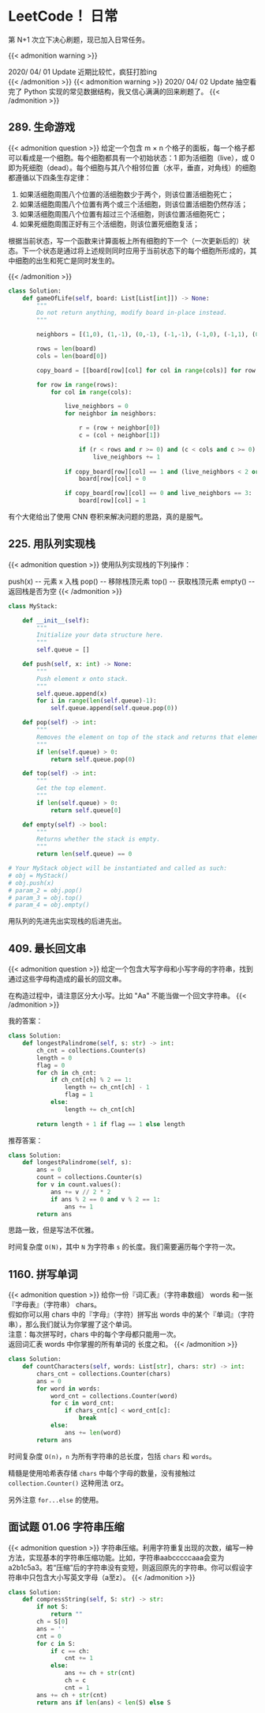 # LeetCode！ 日常


第 N+1 次立下决心刷题，现已加入日常任务。  

<!--more-->

{{< admonition warning >}}

2020/ 04/ 01 Update  近期比较忙，疯狂打脸ing  
{{< /admonition >}}
{{< admonition warning >}}
2020/ 04/ 02 Update 抽空看完了 Python 实现的常见数据结构，我又信心满满的回来刷题了。
{{< /admonition >}}

## 289. 生命游戏

{{< admonition question >}}
给定一个包含 m × n 个格子的面板，每一个格子都可以看成是一个细胞。每个细胞都具有一个初始状态：1 即为活细胞（live），或 0 即为死细胞（dead）。每个细胞与其八个相邻位置（水平，垂直，对角线）的细胞都遵循以下四条生存定律：

1. 如果活细胞周围八个位置的活细胞数少于两个，则该位置活细胞死亡；
2. 如果活细胞周围八个位置有两个或三个活细胞，则该位置活细胞仍然存活；
3. 如果活细胞周围八个位置有超过三个活细胞，则该位置活细胞死亡；
4. 如果死细胞周围正好有三个活细胞，则该位置死细胞复活；

根据当前状态，写一个函数来计算面板上所有细胞的下一个（一次更新后的）状态。下一个状态是通过将上述规则同时应用于当前状态下的每个细胞所形成的，其中细胞的出生和死亡是同时发生的。

{{< /admonition >}}  

```python
class Solution:
    def gameOfLife(self, board: List[List[int]]) -> None:
        """
        Do not return anything, modify board in-place instead.
        """

        neighbors = [(1,0), (1,-1), (0,-1), (-1,-1), (-1,0), (-1,1), (0,1), (1,1)]

        rows = len(board)
        cols = len(board[0])

        copy_board = [[board[row][col] for col in range(cols)] for row in range(rows)]

        for row in range(rows):
            for col in range(cols):

                live_neighbors = 0
                for neighbor in neighbors:

                    r = (row + neighbor[0])
                    c = (col + neighbor[1])

                    if (r < rows and r >= 0) and (c < cols and c >= 0) and (copy_board[r][c] == 1):
                        live_neighbors += 1
    
                if copy_board[row][col] == 1 and (live_neighbors < 2 or live_neighbors > 3):
                    board[row][col] = 0

                if copy_board[row][col] == 0 and live_neighbors == 3:
                    board[row][col] = 1

```

有个大佬给出了使用 CNN 卷积来解决问题的思路，真的是服气。

## 225. 用队列实现栈

{{< admonition question >}}
使用队列实现栈的下列操作：

push(x) -- 元素 x 入栈
pop() -- 移除栈顶元素
top() -- 获取栈顶元素
empty() -- 返回栈是否为空
{{< /admonition >}}

```python
class MyStack:

    def __init__(self):
        """
        Initialize your data structure here.
        """
        self.queue = []

    def push(self, x: int) -> None:
        """
        Push element x onto stack.
        """
        self.queue.append(x)
        for i in range(len(self.queue)-1):
            self.queue.append(self.queue.pop(0))        

    def pop(self) -> int:
        """
        Removes the element on top of the stack and returns that element.
        """
        if len(self.queue) > 0:
            return self.queue.pop(0)

    def top(self) -> int:
        """
        Get the top element.
        """
        if len(self.queue) > 0:
            return self.queue[0]

    def empty(self) -> bool:
        """
        Returns whether the stack is empty.
        """
        return len(self.queue) == 0

# Your MyStack object will be instantiated and called as such:
# obj = MyStack()
# obj.push(x)
# param_2 = obj.pop()
# param_3 = obj.top()
# param_4 = obj.empty()
```

用队列的先进先出实现栈的后进先出。

## 409. 最长回文串

{{< admonition question >}}
给定一个包含大写字母和小写字母的字符串，找到通过这些字母构造成的最长的回文串。

在构造过程中，请注意区分大小写。比如 "Aa" 不能当做一个回文字符串。
{{< /admonition >}}

我的答案：  
```python
class Solution:
    def longestPalindrome(self, s: str) -> int:
        ch_cnt = collections.Counter(s)
        length = 0
        flag = 0
        for ch in ch_cnt:
            if ch_cnt[ch] % 2 == 1:
                length += ch_cnt[ch] - 1
                flag = 1
            else:
                length += ch_cnt[ch]
        
        return length + 1 if flag == 1 else length
```

推荐答案：  
```python
class Solution:
    def longestPalindrome(self, s):
        ans = 0
        count = collections.Counter(s)
        for v in count.values():
            ans += v // 2 * 2
            if ans % 2 == 0 and v % 2 == 1:
                ans += 1
        return ans
```

思路一致，但是写法不优雅。  

时间复杂度 `O(N)`，其中 `N` 为字符串 `s` 的长度。我们需要遍历每个字符一次。

## 1160. 拼写单词  

{{< admonition question >}}
给你一份『词汇表』（字符串数组） words 和一张『字母表』（字符串） chars。  
假如你可以用 chars 中的『字母』（字符）拼写出 words 中的某个『单词』（字符串），那么我们就认为你掌握了这个单词。  
注意：每次拼写时，chars 中的每个字母都只能用一次。  
返回词汇表 words 中你掌握的所有单词的 长度之和。 
{{< /admonition >}}

```python
class Solution:
    def countCharacters(self, words: List[str], chars: str) -> int:
        chars_cnt = collections.Counter(chars)
        ans = 0
        for word in words:
            word_cnt = collections.Counter(word)
            for c in word_cnt:
                if chars_cnt[c] < word_cnt[c]:
                    break
            else:
                ans += len(word)
        return ans

```

时间复杂度 `O(n)`，`n` 为所有字符串的总长度，包括 `chars` 和 `words`。  

精髓是使用哈希表存储 `chars` 中每个字母的数量，没有接触过 `collection.Counter()` 这种用法 orz。  

另外注意 `for...else` 的使用。

## 面试题 01.06 字符串压缩  

{{< admonition question >}}
字符串压缩。利用字符重复出现的次数，编写一种方法，实现基本的字符串压缩功能。比如，字符串aabcccccaaa会变为a2b1c5a3。若“压缩”后的字符串没有变短，则返回原先的字符串。你可以假设字符串中只包含大小写英文字母（a至z）。
{{< /admonition >}}

```python  
class Solution:
    def compressString(self, S: str) -> str:
        if not S:
            return ""
        ch = S[0]
        ans = ''
        cnt = 0
        for c in S:
            if c == ch:
                cnt += 1
            else:
                ans += ch + str(cnt)
                ch = c
                cnt = 1
        ans += ch + str(cnt)
        return ans if len(ans) < len(S) else S
```

